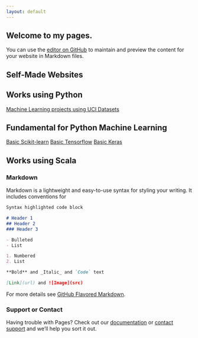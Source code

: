 ```yaml
---
layout: default
---
```


## Welcome to my pages.

You can use the [editor on GitHub](https://github.com/provincit/provincit.github.io/edit/master/index.md) to maintain and preview the content for your website in Markdown files.


## Self-Made Websites

## Works using Python

[Machine Learning projects using UCI Datasets](model-for-uci)

## Fundamental for Python Machine Learning

[Basic Scikit-learn](scikit-basic)
[Basic Tensorflow](tensorflow-basic)
[Basic Keras](keras-basic)

## Works using Scala




### Markdown

Markdown is a lightweight and easy-to-use syntax for styling your writing. It includes conventions for

```markdown
Syntax highlighted code block

# Header 1
## Header 2
### Header 3

- Bulleted
- List

1. Numbered
2. List

**Bold** and _Italic_ and `Code` text

[Link](url) and ![Image](src)
```

For more details see [GitHub Flavored Markdown](https://guides.github.com/features/mastering-markdown/).


### Support or Contact

Having trouble with Pages? Check out our [documentation](https://help.github.com/categories/github-pages-basics/) or [contact support](https://github.com/contact) and we’ll help you sort it out.

